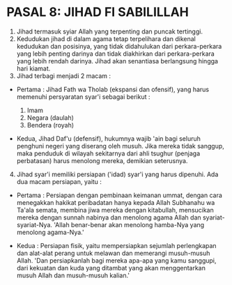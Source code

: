 # PASAL 8: JIHAD FI SABILILLAH

1. Jihad termasuk syiar Allah yang terpenting dan puncak tertinggi.
2. Kedudukan jihad di dalam agama tetap terpelihara dan dikenal kedudukan dan posisinya, yang tidak didahulukan dari perkara-perkara yang lebih penting darinya dan tidak diakhirkan dari perkara-perkara yang lebih rendah darinya. Jihad akan senantiasa berlangsung hingga hari kiamat.
3. Jihad terbagi menjadi 2 macam :

 - Pertama : Jihad Fath wa Tholab (ekspansi dan ofensif), yang harus memenuhi persyaratan syar'i sebagai berikut :
 
   1. Imam
   2. Negara (daulah)
   3. Bendera (royah)
 
 - Kedua, Jihad Daf'u (defensif), hukumnya wajib 'ain bagi seluruh penghuni negeri yang diserang oleh musuh. Jika mereka tidak sanggup, maka penduduk di wilayah sekitarnya dari ahli tsughur (penjaga perbatasan) harus menolong mereka, demikian seterusnya.

4. Jihad syar'i memiliki persiapan ('idad) syar'i yang harus dipenuhi. Ada dua macam persiapan, yaitu :
 - Pertama : Persiapan dengan pembinaan keimanan ummat, dengan cara menegakkan hakikat peribadatan hanya kepada Allah Subhanahu wa Ta'ala semata, membina jiwa mereka dengan kitabullah, mensucikan mereka dengan sunnah nabinya dan menolong agama Allah dan syariat-syariat-Nya. 'Allah benar-benar akan menolong hamba-Nya yang menolong agama-Nya.'
 
 - Kedua : Persiapan fisik, yaitu mempersiapkan sejumlah perlengkapan dan alat-alat perang untuk melawan dan memerangi musuh-musuh Allah. 'Dan persiapkanlah bagi mereka apa-apa yang kamu sanggupi, dari kekuatan dan kuda yang ditambat yang akan menggentarkan musuh Allah dan musuh-musuh kalian.'